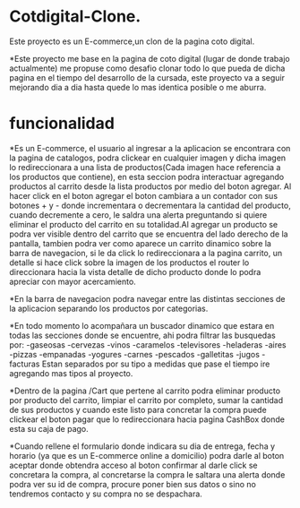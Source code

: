 # Cotdigital-Clone.

Este proyecto es un E-commerce,un clon de la pagina coto digital.

\*Este proyecto me base en la pagina de coto digital (lugar de donde trabajo actualmente) me propuse como desafio clonar todo lo que
pueda de dicha pagina en el tiempo del desarrollo de la cursada, este proyecto va a seguir mejorando dia a dia hasta quede
lo mas identica posible o me aburra.

# funcionalidad

\*Es un E-commerce, el usuario al ingresar a la aplicacion se encontrara con la pagina de catalogos, podra clickear en cualquier imagen
y dicha imagen lo redireccionara a una lista de productos(Cada imagen hace referencia a los productos que contiene), en esta seccion podra interactuar agregando productos al carrito desde la lista productos por medio del boton agregar. Al hacer click en el boton agregar el boton cambiara a un contador con sus botones + y - donde incrementara o decrementara la cantidad del producto, cuando decremente a cero, le saldra una alerta preguntando si quiere eliminar el producto del carrito en su totalidad.Al agregar un producto se podra ver visible dentro del carrito que se encuentra del lado derecho de la pantalla, tambien podra ver como aparece un carrito dinamico sobre la barra de navegacion, si le da click lo redireccionara a la pagina carrito, un detalle si hace click sobre la imagen de los productos el router lo direccionara hacia la vista detalle de dicho producto donde lo podra apreciar con mayor acercamiento.

\*En la barra de navegacion podra navegar entre las distintas secciones de la aplicacion separando los productos por categorias.

\*En todo momento lo acompañara un buscador dinamico que estara en todas las secciones donde se encuentre, ahi podra filtrar las busquedas por:
-gaseosas
-cervezas
-vinos
-caramelos
-televisores
-heladeras
-aires
-pizzas
-empanadas
-yogures
-carnes
-pescados
-galletitas
-jugos
-facturas
Estan separados por su tipo a medidas que pase el tiempo ire agregando mas tipos al proyecto.

\*Dentro de la pagina /Cart que pertene al carrito podra eliminar producto por producto del carrito, limpiar el carrito por completo, sumar la cantidad de sus productos y cuando este listo para concretar la compra puede clickear el boton pagar que lo redireccionara hacia pagina
CashBox donde esta su caja de pago.

\*Cuando rellene el formulario donde indicara su dia de entrega, fecha y horario (ya que es un E-commerce online a domicilio) podra darle al boton aceptar donde obtendra acceso al boton confirmar al darle click se concretara la compra, al concretarse la compra le saltara una alerta donde podra ver su id de compra, procure poner bien sus datos o sino no tendremos contacto y su compra no se despachara.
